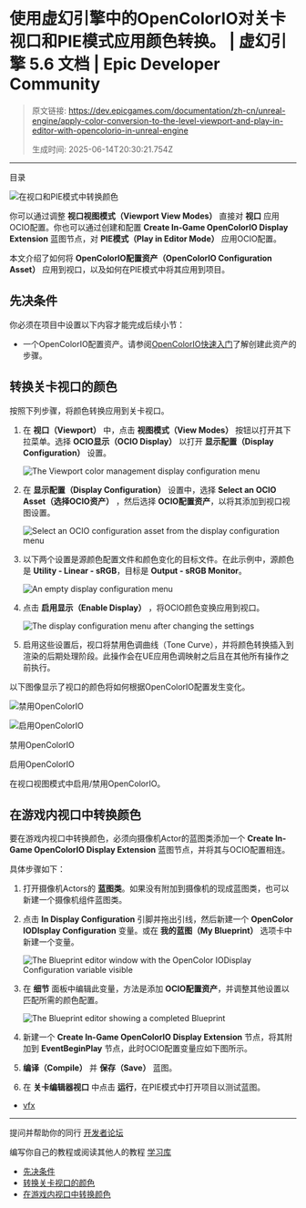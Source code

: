 # 使用虚幻引擎中的OpenColorIO对关卡视口和PIE模式应用颜色转换。 | 虚幻引擎 5.6 文档 | Epic Developer Community

> 原文链接: https://dev.epicgames.com/documentation/zh-cn/unreal-engine/apply-color-conversion-to-the-level-viewport-and-play-in-editor-with-opencolorio-in-unreal-engine
> 
> 生成时间: 2025-06-14T20:30:21.754Z

---

目录

![在视口和PIE模式中转换颜色](https://dev.epicgames.com/community/api/documentation/image/669bc676-3eff-412c-a1fa-c90fdce2328b?resizing_type=fill&width=1920&height=335)

你可以通过调整 **视口视图模式（Viewport View Modes）** 直接对 **视口** 应用OCIO配置。你也可以通过创建和配置 **Create In-Game OpenColorIO Display Extension** 蓝图节点，对 **PIE模式（Play in Editor Mode）** 应用OCIO配置。

本文介绍了如何将 **OpenColorIO配置资产（OpenColorIO Configuration Asset）** 应用到视口，以及如何在PIE模式中将其应用到项目。

## 先决条件

你必须在项目中设置以下内容才能完成后续小节：

-   一个OpenColorIO配置资产。请参阅[OpenColorIO快速入门](/documentation/zh-cn/unreal-engine/opencolorio-quick-start-for-unreal-engine)了解创建此资产的步骤。

## 转换关卡视口的颜色

按照下列步骤，将颜色转换应用到关卡视口。

1.  在 **视口（Viewport）** 中，点击 **视图模式（View Modes）** 按钮以打开其下拉菜单。选择 **OCIO显示（OCIO Display）** 以打开 **显示配置（Display Configuration）** 设置。
    
    ![The Viewport color management display configuration menu](https://d1iv7db44yhgxn.cloudfront.net/documentation/images/e3818e54-8e02-429b-97d9-bfe9333f6a5e/viewport-color-management-display-configuration.png)
2.  在 **显示配置（Display Configuration）** 设置中，选择 **Select an OCIO Asset（选择OCIO资产）** ，然后选择 **OCIO配置资产**，以将其添加到视口视图设置。
    
    ![Select an OCIO configuration asset from the display configuration menu](https://d1iv7db44yhgxn.cloudfront.net/documentation/images/da7e238d-e073-4431-bcc0-05fcf00174a0/viewport-display-configuration-ocio-asset.png)
3.  以下两个设置是源颜色配置文件和颜色变化的目标文件。在此示例中，源颜色是 **Utility - Linear - sRGB**，目标是 **Output - sRGB Monitor**。
    
    ![An empty display configuration menu](https://d1iv7db44yhgxn.cloudfront.net/documentation/images/29c1b85c-e965-4109-8dac-b919c032057f/empty-ocio-conversion-settings-in-viewport.png)
4.  点击 **启用显示（Enable Display）** ，将OCIO颜色变换应用到视口。
    
    ![The display configuration menu after changing the settings](https://d1iv7db44yhgxn.cloudfront.net/documentation/images/8351ff2d-a5ab-4a37-84cc-4b26f504be0a/ocio-color-conversion-filled-out-in-viewport.png)
5.  启用这些设置后，视口将禁用色调曲线（Tone Curve），并将颜色转换插入到渲染的后期处理阶段。此操作会在UE应用色调映射之后且在其他所有操作之前执行。
    

以下图像显示了视口的颜色将如何根据OpenColorIO配置发生变化。

![禁用OpenColorIO](https://d1iv7db44yhgxn.cloudfront.net/documentation/images/95ea254a-7b34-4789-9bc9-91330abf517a/viewport-color-conversion-before.png)

![启用OpenColorIO](https://d1iv7db44yhgxn.cloudfront.net/documentation/images/84b6e37a-6207-4661-9684-bcd4b77cf3ca/viewport-color-conversion-after.png)

禁用OpenColorIO

启用OpenColorIO

在视口视图模式中启用/禁用OpenColorIO。

## 在游戏内视口中转换颜色

要在游戏内视口中转换颜色，必须向摄像机Actor的蓝图类添加一个 **Create In-Game OpenColorIO Display Extension** 蓝图节点，并将其与OCIO配置相连。

具体步骤如下：

1.  打开摄像机Actors的 **蓝图类**。如果没有附加到摄像机的现成蓝图类，也可以新建一个摄像机组件蓝图类。
    
2.  点击 **In Display Configuration** 引脚并拖出引线，然后新建一个 **OpenColor IODIsplay Configuration** 变量。或在 **我的蓝图（My Blueprint）** 选项卡中新建一个变量。
    
    ![The Blueprint editor window with the OpenColor IODisplay Configuration variable visible ](https://d1iv7db44yhgxn.cloudfront.net/documentation/images/2eb7dfd8-3ee4-47d5-a39e-c1d80ec1b888/pie-color-conversion-variable.png)
3.  在 **细节** 面板中编辑此变量，方法是添加 **OCIO配置资产**，并调整其他设置以匹配所需的颜色配置。
    
    ![The Blueprint editor showing a completed Blueprint](https://d1iv7db44yhgxn.cloudfront.net/documentation/images/4feafb61-7608-4210-97ff-79326c0bfc78/pie-color-conversion-blueprint-overview.png)
4.  新建一个 **Create In-Game OpenColorIO Display Extension** 节点，将其附加到 **EventBeginPlay** 节点，此时OCIO配置变量应如下图所示。
    
5.  **编译（Compile）** 并 **保存（Save）** 蓝图。
    
6.  在 **关卡编辑器视口** 中点击 **运行**，在PIE模式中打开项目以测试蓝图。
    

-   [vfx](https://dev.epicgames.com/community/search?query=vfx)

* * *

提问并帮助你的同行 [开发者论坛](https://forums.unrealengine.com/categories?tag=unreal-engine)

编写你自己的教程或阅读其他人的教程 [学习库](https://dev.epicgames.com/community/unreal-engine/learning)

-   [先决条件](/documentation/zh-cn/unreal-engine/apply-color-conversion-to-the-level-viewport-and-play-in-editor-with-opencolorio-in-unreal-engine#%E5%85%88%E5%86%B3%E6%9D%A1%E4%BB%B6)
-   [转换关卡视口的颜色](/documentation/zh-cn/unreal-engine/apply-color-conversion-to-the-level-viewport-and-play-in-editor-with-opencolorio-in-unreal-engine#%E8%BD%AC%E6%8D%A2%E5%85%B3%E5%8D%A1%E8%A7%86%E5%8F%A3%E7%9A%84%E9%A2%9C%E8%89%B2)
-   [在游戏内视口中转换颜色](/documentation/zh-cn/unreal-engine/apply-color-conversion-to-the-level-viewport-and-play-in-editor-with-opencolorio-in-unreal-engine#%E5%9C%A8%E6%B8%B8%E6%88%8F%E5%86%85%E8%A7%86%E5%8F%A3%E4%B8%AD%E8%BD%AC%E6%8D%A2%E9%A2%9C%E8%89%B2)